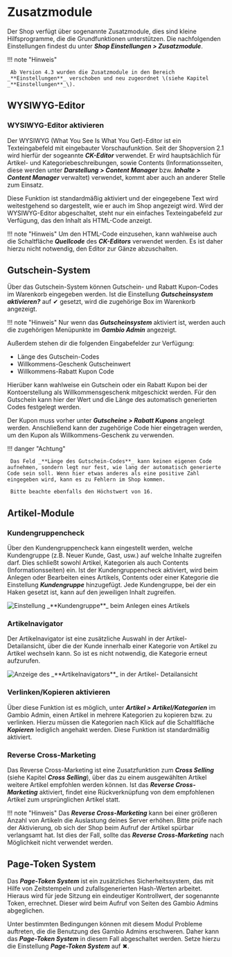 # Zusatzmodule

Der Shop verfügt über sogenannte Zusatzmodule, dies sind kleine Hilfsprogramme, die die Grundfunktionen unterstützen. Die nachfolgenden Einstellungen findest du unter _**Shop Einstellungen \> Zusatzmodule**_.

!!! note "Hinweis"

	 Ab Version 4.3 wurden die Zusatzmodule in den Bereich _**Einstellungen**_ verschoben und neu zugeordnet \(siehe Kapitel _**Einstellungen**_\).

## WYSIWYG-Editor

### WYSIWYG-Editor aktivieren

Der WYSIWYG \(What You See Is What You Get\)-Editor ist ein Texteingabefeld mit eingebauter Vorschaufunktion. Seit der Shopversion 2.1 wird hierfür der sogeannte _**CK-Editor**_ verwendet. Er wird hauptsächlich für Artikel- und Kategoriebeschreibungen, sowie Contents \(Informationsseiten, diese werden unter _**Darstellung \> Content Manager**_ bzw. _**Inhalte \> Content Manager**_ verwaltet\) verwendet, kommt aber auch an anderer Stelle zum Einsatz.

Diese Funktion ist standardmäßig aktiviert und der eingegebene Text wird weitestgehend so dargestellt, wie er auch im Shop angezeigt wird. Wird der WYSIWYG-Editor abgeschaltet, steht nur ein einfaches Texteingabefeld zur Verfügung, das den Inhalt als HTML-Code anzeigt.

!!! note "Hinweis" 
	 Um den HTML-Code einzusehen, kann wahlweise auch die Schaltfläche _**Quellcode**_ des _**CK-Editors**_ verwendet werden. Es ist daher hierzu nicht notwendig, den Editor zur Gänze abzuschalten.
	 
	 
## Gutschein-System

Über das Gutschein-System können Gutschein- und Rabatt Kupon-Codes im Warenkorb eingegeben werden. Ist die Einstellung _**Gutscheinsystem aktivieren?**_ auf ✔ gesetzt, wird die zugehörige Box im Warenkorb angezeigt.

!!! note "Hinweis" 
	 Nur wenn das _**Gutscheinsystem**_ aktiviert ist, werden auch die zugehörigen Menüpunkte im _**Gambio Admin**_ angezeigt.

Außerdem stehen dir die folgenden Eingabefelder zur Verfügung:

-   Länge des Gutschein-Codes
-   Willkommens-Geschenk Gutscheinwert
-   Willkommens-Rabatt Kupon Code

Hierüber kann wahlweise ein Gutschein oder ein Rabatt Kupon bei der Kontoerstellung als Willkommensgeschenk mitgeschickt werden. Für den Gutschein kann hier der Wert und die Länge des automatisch generierten Codes festgelegt werden.

Der Kupon muss vorher unter _**Gutscheine \> Rabatt Kupons**_ angelegt werden. Anschließend kann der zugehörige Code hier eingetragen werden, um den Kupon als Willkommens-Geschenk zu verwenden.

!!! danger "Achtung"

	 Das Feld _**Länge des Gutschein-Codes**_ kann keinen eigenen Code aufnehmen, sondern legt nur fest, wie lang der automatisch generierte Code sein soll. Wenn hier etwas anderes als eine positive Zahl eingegeben wird, kann es zu Fehlern im Shop kommen.

	 Bitte beachte ebenfalls den Höchstwert von 16.	 


## Artikel-Module

### Kundengruppencheck

Über den Kundengruppencheck kann eingestellt werden, welche Kundengruppe \(z.B. Neuer Kunde, Gast, usw.\) auf welche Inhalte zugreifen darf. Dies schließt sowohl Artikel, Kategorien als auch Contents \(Informationsseiten\) ein. Ist der Kundengruppencheck aktiviert, wird beim Anlegen oder Bearbeiten eines Artikels, Contents oder einer Kategorie die Einstellung _**Kundengruppe**_ hinzugefügt. Jede Kundengruppe, bei der ein Haken gesetzt ist, kann auf den jeweiligen Inhalt zugreifen.

![](../Bilder/Abb078prelim_EinstellungKundengruppeBeimAnlegenEinesArtikels.png "Einstellung _**Kundengruppe**_ beim Anlegen eines
        Artikels")

### Artikelnavigator

Der Artikelnavigator ist eine zusätzliche Auswahl in der Artikel-Detailansicht, über die der Kunde innerhalb einer Kategorie von Artikel zu Artikel wechseln kann. So ist es nicht notwendig, die Kategorie erneut aufzurufen.

![](../Bilder/Abb079_AnzeigeDesArtikelnavigatorsInDerArtikel_Detailansicht__.png "Anzeige des _**Artikelnavigators**_ in der
        Artikel- Detailansicht")

### Verlinken/Kopieren aktivieren

Über diese Funktion ist es möglich, unter _**Artikel \> Artikel/Kategorien**_ im Gambio Admin, einen Artikel in mehrere Kategorien zu kopieren bzw. zu verlinken. Hierzu müssen die Kategorien nach Klick auf die Schaltlfläche _**Kopieren**_ lediglich angehakt werden. Diese Funktion ist standardmäßig aktiviert.

### Reverse Cross-Marketing

Das Reverse Cross-Marketing ist eine Zusatzfunktion zum _**Cross Selling**_ \(siehe Kapitel _**Cross Selling**_\), über das zu einem ausgewählten Artikel weitere Artikel empfohlen werden können. Ist das _**Reverse Cross-Marketing**_ aktiviert, findet eine Rückverknüpfung von dem empfohlenen Artikel zum ursprünglichen Artikel statt.

!!! note "Hinweis" 
	 Das _**Reverse Cross-Marketing**_ kann bei einer größeren Anzahl von Artikeln die Auslastung deines Server erhöhen. Bitte prüfe nach der Aktivierung, ob sich der Shop beim Aufruf der Artikel spürbar verlangsamt hat. Ist dies der Fall, sollte das _**Reverse Cross-Marketing**_ nach Möglichkeit nicht verwendet werden.
	 
	 
## Page-Token System

Das _**Page-Token System**_ ist ein zusätzliches Sicherheitssystem, das mit Hilfe von Zeitstempeln und zufallsgenerierten Hash-Werten arbeitet. Hieraus wird für jede Sitzung ein eindeutiger Kontrollwert, der sogenannte Token, errechnet. Dieser wird beim Aufruf von Seiten des Gambio Admins abgeglichen.

Unter bestimmten Bedingungen können mit diesem Modul Probleme auftreten, die die Benutzung des Gambio Admins erschweren. Daher kann das _**Page-Token System**_ in diesem Fall abgeschaltet werden. Setze hierzu die Einstellung _**Page-Token System**_ auf ✖.